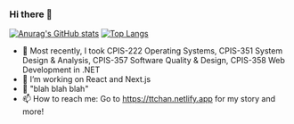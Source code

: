 ### Hi there 👋

<!--
**tfulanchan/tfulanchan** is a ✨ _special_ ✨ repository because its `README.md` (this file) appears on your GitHub profile.
--> 
[![Anurag's GitHub stats](https://github-readme-stats.vercel.app/api?username=tfulanchan)](https://github.com/anuraghazra/github-readme-stats)
[![Top Langs](https://github-readme-stats.vercel.app/api/top-langs/?username=tfulanchan&layout=donut)](https://github.com/anuraghazra/github-readme-stats)

- 🔭 Most recently, I took CPIS-222 Operating Systems, CPIS-351 System Design & Analysis, CPIS-357 Software Quality & Design, CPIS-358 Web Development in .NET
- 🌱 I’m working on React and Next.js
- 💬 "blah blah blah"
- 📫 How to reach me: Go to https://ttchan.netlify.app for my story and more!
